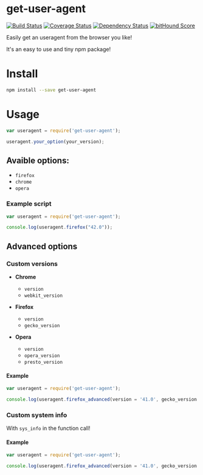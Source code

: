 # get-user-agent
[![Build Status](https://travis-ci.org/fscherwi/get-user-agent.svg?branch=master)](https://travis-ci.org/fscherwi/get-user-agent) [![Coverage Status](https://coveralls.io/repos/fscherwi/get-user-agent/badge.svg?branch=master&service=github)](https://coveralls.io/github/fscherwi/get-user-agent?branch=master) [![Dependency Status](https://david-dm.org/fscherwi/get-user-agent.svg)](https://david-dm.org/fscherwi/get-user-agent) [![bitHound Score](https://www.bithound.io/github/fscherwi/get-user-agent/badges/score.svg)](https://www.bithound.io/github/fscherwi/get-user-agent)

Easily get an useragent from the browser you like!

It's an easy to use and tiny npm package!

# Install

```sh
npm install --save get-user-agent
```

# Usage

```js
var useragent = require('get-user-agent');

useragent.your_option(your_version);
```

## Avaible options:
- `firefox`
- `chrome`
- `opera`

### Example script

```js
var useragent = require('get-user-agent');

console.log(useragent.firefox("42.0"));
```

## Advanced options
### Custom versions
- **Chrome**
  - `version`
  - `webkit_version`

- **Firefox**
  - `version`
  - `gecko_version`

- **Opera**
  - `version`
  - `opera_version`
  - `presto_version`

#### Example

```js
var useragent = require('get-user-agent');

console.log(useragent.firefox_advanced(version = '41.0', gecko_version = '20100101'));
```

### Custom system info
With `sys_info` in the function call!

#### Example

```js
var useragent = require('get-user-agent');

console.log(useragent.firefox_advanced(version = '41.0', gecko_version = '20100101', sys_info='Macintosh; Intel Mac OS X 10.11'));
```
